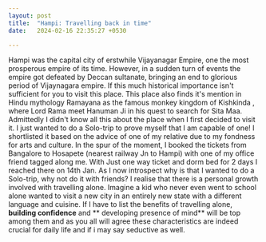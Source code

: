 ```yaml
---
layout: post
title:  "Hampi: Travelling back in time"
date:   2024-02-16 22:35:27 +0530

---
```

Hampi was the capital city of erstwhile Vijayanagar Empire, one the most prosperous empire of its time. However, in a sudden turn of events the empire got defeated by Deccan sultanate, bringing an end to glorious period of Vijaynagara empire.
 If this much historical importance isn't sufficient for you to visit this place.
This place also finds it's mention in Hindu mythology Ramayana as the famous monkey kingdom of Kishkinda , where Lord Rama meet Hanuman Ji in his quest to search for Sita Maa.
Admittedly I didn't know all this about the place when I first decided to visit it. I just wanted to do a Solo-trip to prove myself that I am capable of one! I shortlisted it based on the advice of one of my relative due to my fondness for arts and culture. In the spur of the moment, I booked the tickets from Bangalore to Hosapete (nearest railway Jn to Hampi) with one of my office friend tagged along me. With Just one way ticket and dorm bed for 2 days I reached there on 14th Jan.
As I now introspect why is that I wanted to do a Solo-trip, why not do it with friends? I realise that there is a personal growth involved with travelling alone. Imagine a kid who never even went to school alone wanted to visit a new city in an entirely new state with a different language and cuisine. If I have to list the benefits of travelling alone, **building confidence** and ** developing presence of mind** will be top among them and as you all will agree these characteristics are indeed crucial for daily life and if i may say seductive as well.
<!--stackedit_data:
eyJoaXN0b3J5IjpbLTM1NDIyNDgxOCwtMjEyNTEyMDkyNiwtND
k0ODQ1MDg5LC01MDg5NzE4NCwtMTAxNzc3MDQ1MSwtMTIwMzM2
ODQ0Nyw4NzQ2MzAxMDUsMjEwNjc0NTk5LC03ODc5Mjk0OTksLT
M2NTE3NjkxNCwtMjA4ODc0NjYxMiwtMzMyNDU1MzYzXX0=
-->